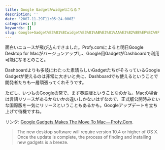 ```yaml
---
title: Google Gadgetがwidgetになる？
description: ''
date: '2007-11-29T11:05:24.000Z'
categories: []
keywords: []
slug: Google+Gadget%E3%81%8Cwidget%E3%81%AB%E3%81%AA%E3%82%8B%EF%BC%9F
---
```

面白いニュースが飛び込んできました。Profy.comによると明日Google Desktop for Macがバージョンアップし、Google用GadgetがDashboardで利用可能になるとのこと。

Dashboardよりも多岐にわたった素晴らしいGadgetたちがそろっているGoogle Gadgetが使えるのは非常に大きいと共に、Dashboardでも使えるということで開発者たちも一層頑張ってくれそうです。

ただし、いつものGoogleの常で、まず英語版ということなのかも。Macの場合は言語リソースがあるかないかの違いしかないはずなので、正式版公開時みたいな国際版を一気にリリースということもあるかも。Googleアップデートを立ち上げて待機ですね。

リンク: [Google Gadgets Makes The Move To Mac — Profy.Com](http://www.profy.com/2007/11/28/google-gadgets-makes-the-move-to-mac/ "Google Gadgets Makes The Move To Mac - Profy.Com").

> The new desktop software will require version 10.4 or higher of OS X. Once the update is complete, the process of finding and installing new gadgets is a breeze.